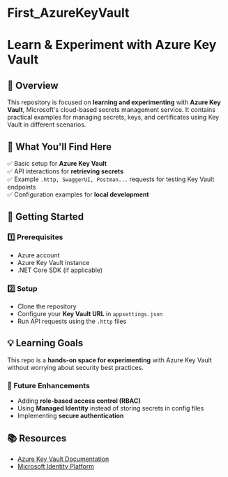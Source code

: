 ﻿# First_AzureKeyVault

# Learn & Experiment with Azure Key Vault  

## 🔹 Overview  
This repository is focused on **learning and experimenting** with **Azure Key Vault**, Microsoft's cloud-based secrets management service. It contains practical examples for managing secrets, keys, and certificates using Key Vault in different scenarios.  

## 📌 What You'll Find Here  
✅ Basic setup for **Azure Key Vault**  
✅ API interactions for **retrieving secrets**  
✅ Example `.http, SwaggerUI, Postman...` requests for testing Key Vault endpoints  
✅ Configuration examples for **local development**  

## 🚀 Getting Started  
### 1️⃣ **Prerequisites**  
- Azure account  
- Azure Key Vault instance  
- .NET Core SDK (if applicable)  

### 2️⃣ **Setup**  
- Clone the repository  
- Configure your **Key Vault URL** in `appsettings.json`  
- Run API requests using the `.http` files  

## 💡 Learning Goals  
This repo is a **hands-on space for experimenting** with Azure Key Vault without worrying about security best practices.  

### 🔧 Future Enhancements  
- Adding **role-based access control (RBAC)**  
- Using **Managed Identity** instead of storing secrets in config files  
- Implementing **secure authentication**  

## 📚 Resources  
- [Azure Key Vault Documentation](https://learn.microsoft.com/en-us/azure/key-vault/)  
- [Microsoft Identity Platform](https://learn.microsoft.com/en-us/azure/active-directory/)  

